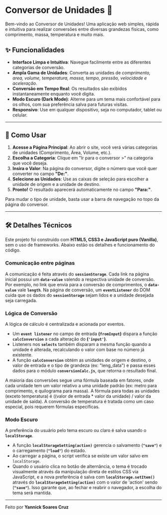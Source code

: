 # Conversor de Unidades 📏

Bem-vindo ao Conversor de Unidades! Uma aplicação web simples, rápida e intuitiva para realizar conversões entre diversas grandezas físicas, como comprimento, massa, temperatura e muito mais.

## ✨ Funcionalidades

- **Interface Limpa e Intuitiva**: Navegue facilmente entre as diferentes categorias de conversão.
- **Ampla Gama de Unidades**: Converta as unidades de *comprimento, area, volume, temperatura, massa, tempo, pressão, velocidade e aceleração*.
- **Conversão em Tempo Real**: Os resultados são exibidos instantaneamente enquanto você digita.
- **Modo Escuro (Dark Mode)**: Alterne para um tema mais confortável para os olhos, com sua preferência salva para futuras visitas.
- **Responsivo**: Use em qualquer dispositivo, seja no computador, tablet ou celular.

---

## 🚀 Como Usar

1.  **Acesse a Página Principal**: Ao abrir o site, você verá várias categorias de unidades (Comprimento, Área, Volume, etc.).
2.  **Escolha a Categoria**: Clique em "Ir para o conversor >" na categoria que você deseja.
3.  **Insira o Valor**: Na página do conversor, digite o número que você quer converter no campo **"De:"**.
4.  **Selecione as Unidades**: Use as caixas de seleção para escolher a unidade de origem e a unidade de destino.
5.  **Pronto!** O resultado aparecerá automaticamente no campo **"Para:"**.

Para mudar o tipo de unidade, basta usar a barra de navegação no topo da página do conversor.

---

## 🛠️ Detalhes Técnicos

Este projeto foi construído com **HTML5, CSS3 e JavaScript puro (Vanilla)**, sem o uso de frameworks. Abaixo estão os detalhes e funcionamento do código.

### Comunicação entre páginas

A comunicação é feita através do **`sessionStorage`**. Cada link na página inicial possui um **`data-value`** valendo a respectiva unidade de conversão. Por exemplo, no link que envia para a conversão de comprimentos, o **`data-value`** vale **`length`**.
Na página de conversão, um **`eventListener`** do DOM cuida que os dados do **`sessionStorage`** sejam lidos e a unidade desejada seja carregada.

### Lógica de Conversão

A lógica de cálculo é centralizada e acionada por eventos.

-   Um **`event listener`** no campo de entrada **(`fromInput`)** dispara a função **`calcConversion`** a cada alteração do **(`'input'`)**.
-   Listeners nos **`selects`** também disparam a mesma função quando a unidade é alterada, recalculando o valor com base no número já existente.
-   A função **`calcConversion`** obtém as unidades de origem e destino, o valor de entrada e o tipo de grandeza (ex: "leng_data") e passa esses dados para o módulo **`conversionCalc.js`**, que retorna o resultado final.

A maioria das conversões segue uma fórmula baseada em fatores, onde cada unidade tem um valor relativo a uma unidade padrão (ex: metro para comprimento, e quilograma para massa).
A fórmula para todas as unidades (exceto temperatura) é ((valor de entrada * valor da unidade) / valor da unidade de saída). A conversão de temperatura é tratada como um caso especial, pois requerem fórmulas específicas.

### Modo Escuro

A preferência do usuário pelo tema escuro ou claro é salva usando o **`localStorage`**.

-   A função **`localStorageSetting(action)`** gerencia o salvamento (**`"save"`**) e o carregamento (**`"load"`**) do estado.
-   Ao carregar a página, o script verifica se existe um valor salvo em `localStorage`.
-   Quando o usuário clica no botão de alternância, o tema é trocado visualmente através da manipulação direta de estilos CSS via JavaScript, e a nova preferência é salva com **`localStorage.setItem()`** através do **`localStorageSetting(action)`**
  com o valor de 'action' sendo (**`"save"`**). Isso garante que, ao fechar e reabrir o navegador, a escolha do tema será mantida.

---

Feito por **Yannick Soares Cruz**
